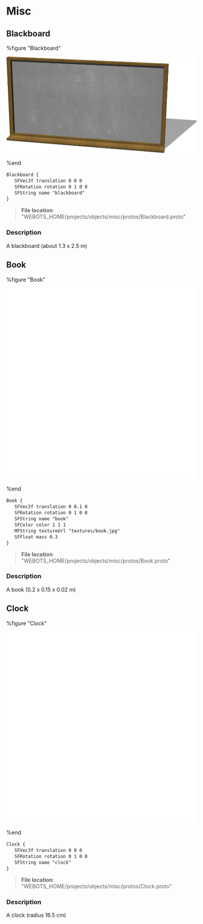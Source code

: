 # Misc

## Blackboard

%figure "Blackboard"

![Blackboard-image](images/objects/misc/Blackboard/model.png)

%end

```
Blackboard {
   SFVec3f translation 0 0 0
   SFRotation rotation 0 1 0 0
   SFString name "blackboard"
}
```

> **File location**: "WEBOTS\_HOME/projects/objects/misc/protos/Blackboard.proto"

### Description

A blackboard (about 1.3 x 2.5 m)

## Book

%figure "Book"

![Book-image](images/objects/misc/Book/model.png)

%end

```
Book {
   SFVec3f translation 0 0.1 0
   SFRotation rotation 0 1 0 0
   SFString name "book"
   SFColor color 1 1 1
   MFString textureUrl "textures/book.jpg"
   SFFloat mass 0.3
}
```

> **File location**: "WEBOTS\_HOME/projects/objects/misc/protos/Book.proto"

### Description

A book (0.2 x 0.15 x 0.02 m)

## Clock

%figure "Clock"

![Clock-image](images/objects/misc/Clock/model.png)

%end

```
Clock {
   SFVec3f translation 0 0 0
   SFRotation rotation 0 1 0 0
   SFString name "clock"
}
```

> **File location**: "WEBOTS\_HOME/projects/objects/misc/protos/Clock.proto"

### Description

A clock (radius 16.5 cm)

